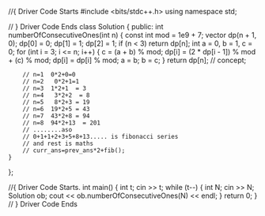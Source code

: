 //{ Driver Code Starts
#include <bits/stdc++.h>
using namespace std;


// } Driver Code Ends
class Solution {
public:
    int numberOfConsecutiveOnes(int n) {
        const int mod = 1e9 + 7;
        vector<int> dp(n + 1, 0);
        dp[0] = 0;
        dp[1] = 1;
        dp[2] = 1;
        if (n < 3) return dp[n];
        int a = 0, b = 1, c = 0;
        for (int i = 3; i <= n; i++) {
            c = (a + b) % mod;
            dp[i] = (2 * dp[i - 1]) % mod + (c) % mod;
            dp[i] = dp[i] % mod;
            a = b;
            b = c;
        }
        return dp[n];
        // concept;

        // n=1  0*2+0=0
        // n=2   0*2+1=1
        // n=3  1*2+1  = 3
        // n=4   3*2+2  = 8
        // n=5   8*2+3 = 19
        // n=6  19*2+5 = 43
        // n=7  43*2+8 = 94
        // n=8  94*2+13  = 201
        // ........aso
        // 0+1+1+2+3+5+8+13..... is fibonacci series
        // and rest is maths
        // curr_ans=prev_ans*2+fib();
    }
};

//{ Driver Code Starts.
int main() {
    int t;
    cin >> t;
    while (t--) {
        int N;
        cin >> N;
        Solution ob;
        cout << ob.numberOfConsecutiveOnes(N) << endl;
    }
    return 0;
}
// } Driver Code Ends
